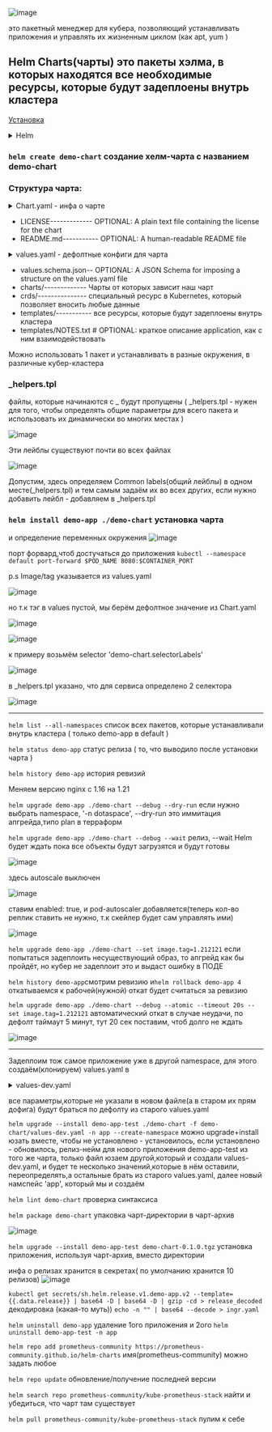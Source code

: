 ![image](https://github.com/user-attachments/assets/3de67bbc-ade2-4baf-b557-b491328a89c6)

это пакетный менеджер для кубера, позволяющий устанавливать приложения и управлять их жизненным циклом (как apt, yum ) 

## Helm Charts(чарты) это пакеты хэлма, в которых находятся все необходимые ресурсы, которые будут задеплоены внутрь кластера

[Установка](https://helm.sh/docs/intro/install/)

<details> <summary>Helm</summary>

```
curl -fsSL -o get_helm.sh https://raw.githubusercontent.com/helm/helm/main/scripts/get-helm-3
chmod 700 get_helm.sh
./get_helm.sh
helm version
```
</details>

### ```helm create demo-chart``` создание хелм-чарта с названием demo-chart

### Структура чарта:
<details> <summary>Chart.yaml - инфа о чарте</summary>

```
  apiVersion: v2
name: demo-chart
description: A Helm chart for Kubernetes

# A chart can be either an 'application' or a 'library' chart.
#
# Application charts are a collection of templates that can be packaged into versioned archives
# to be deployed.
#
# Library charts provide useful utilities or functions for the chart developer. They're included as
# a dependency of application charts to inject those utilities and functions into the rendering
# pipeline. Library charts do not define any templates and therefore cannot be deployed.
type: application

# This is the chart version. This version number should be incremented each time you make changes
# to the chart and its templates, including the app version.
# Versions are expected to follow Semantic Versioning (https://semver.org/)
version: 0.1.0

# This is the version number of the application being deployed. This version number should be
# incremented each time you make changes to the application. Versions are not expected to
# follow Semantic Versioning. They should reflect the version the application is using.
# It is recommended to use it with quotes.
appVersion: "1.16.0"
```
</details>

 - LICENSE------------- OPTIONAL: A plain text file containing the license for the chart
 - README.md----------- OPTIONAL: A human-readable README file
<details> <summary>values.yaml - дефолтные конфиги для чарта</summary>

```
# Default values for demo-chart.
# This is a YAML-formatted file.
# Declare variables to be passed into your templates.

replicaCount: 1

image:
  repository: nginx
  pullPolicy: IfNotPresent
  # Overrides the image tag whose default is the chart appVersion.
  tag: ""

imagePullSecrets: []
nameOverride: ""
fullnameOverride: ""

serviceAccount:
  # Specifies whether a service account should be created
  create: true
  # Automatically mount a ServiceAccount's API credentials?
  automount: true
  # Annotations to add to the service account
  annotations: {}
  # The name of the service account to use.
  # If not set and create is true, a name is generated using the fullname template
  name: ""

podAnnotations: {}
podLabels: {}

podSecurityContext: {}
  # fsGroup: 2000

securityContext: {}
  # capabilities:
  #   drop:
  #   - ALL
  # readOnlyRootFilesystem: true
  # runAsNonRoot: true
  # runAsUser: 1000

service:
  type: ClusterIP
  port: 80

ingress:
  enabled: false
  className: ""
  annotations: {}
    # kubernetes.io/ingress.class: nginx
    # kubernetes.io/tls-acme: "true"
  hosts:
    - host: chart-example.local
      paths:
        - path: /
          pathType: ImplementationSpecific
  tls: []
  #  - secretName: chart-example-tls
  #    hosts:
  #      - chart-example.local

resources: {}
  # We usually recommend not to specify default resources and to leave this as a conscious
  # choice for the user. This also increases chances charts run on environments with little
  # resources, such as Minikube. If you do want to specify resources, uncomment the following
  # lines, adjust them as necessary, and remove the curly braces after 'resources:'.
  # limits:
  #   cpu: 100m
  #   memory: 128Mi
  # requests:
  #   cpu: 100m
  #   memory: 128Mi

livenessProbe:
  httpGet:
    path: /
    port: http
readinessProbe:
  httpGet:
    path: /
    port: http

autoscaling:
  enabled: false
  minReplicas: 1
  maxReplicas: 100
  targetCPUUtilizationPercentage: 80
  # targetMemoryUtilizationPercentage: 80

# Additional volumes on the output Deployment definition.
volumes: []
# - name: foo
#   secret:
#     secretName: mysecret
#     optional: false

# Additional volumeMounts on the output Deployment definition.
volumeMounts: []
# - name: foo
#   mountPath: "/etc/foo"
#   readOnly: true

nodeSelector: {}

tolerations: []

affinity: {}
```
</details>

 - values.schema.json-- OPTIONAL: A JSON Schema for imposing a structure on the values.yaml file
 - charts/------------- Чарты от которых зависит наш чарт
 - crds/--------------- специальный ресурс в Kubernetes, который позволяет вносить любые данные
 - templates/----------- все ресурсы, которые будут задеплоены внутрь кластера
 - templates/NOTES.txt # OPTIONAL: краткое описание application, как с ним взаимодействовать

Можно использовать 1 пакет и устанавливать в разные окружения, в различные кубер-кластера

### _helpers.tpl
файлы, которые начинаются с _ будут пропущены ( _helpers.tpl - нужен для того, чтобы определять общие параметры для всего пакета и использовать их динамически во многих местах )

![image](https://github.com/user-attachments/assets/382f208d-a6cd-4efb-98f5-9b6a853e8262)

Эти лейблы существуют почти во всех файлах

![image](https://github.com/user-attachments/assets/b48eb3f3-ce30-4142-bb64-612fbc1b77bd)

Допустим, здесь определяем Common labels(общий лейблы) в одном месте(_helpers.tpl) и тем самым задаём их во всех других, если нужно добавить лейбл - добавляем в  _helpers.tpl

### ```helm install demo-app ./demo-chart``` установка чарта 
и определение переменных окружения
![image](https://github.com/user-attachments/assets/5e0dbcd5-7ca6-4f23-b871-010b3d07958e)

порт форвард,чтоб достучаться до приложения
```kubectl --namespace default port-forward $POD_NAME 8080:$CONTAINER_PORT```

p.s Image/tag указывается из values.yaml 

![image](https://github.com/user-attachments/assets/9f096b3f-dc03-4e63-97c2-77f9f1bfd06d)

но т.к тэг в values пустой, мы берём дефолтное значение из Chart.yaml

![image](https://github.com/user-attachments/assets/45188fe1-d1e7-424f-96a3-63ceeb33bebd)

![image](https://github.com/user-attachments/assets/0d6c2b4e-07f2-4f61-b374-2ee3b4bfdf40)

к примеру возьмём selector 'demo-chart.selectorLabels'

![image](https://github.com/user-attachments/assets/ec66ed74-be2a-41c3-85ed-b06f61b106fe)

в _helpers.tpl указано, что для сервиса определено 2 селектора 

![image](https://github.com/user-attachments/assets/d49995e6-8dad-480a-898c-4cc380b219a3)

---

```helm list --all-namespaces``` список всех пакетов, которые устанавливали внутрь кластера ( только demo-app в default )

```helm status demo-app``` статус релиза ( то, что выводило после установки чарта )

```helm history demo-app``` история ревизий

Меняем версию nginx с 1.16 на 1.21

```helm upgrade demo-app ./demo-chart --debug --dry-run``` если нужно выбрать namespace, '-n dotaspace', --dry-run это иммитация апгрейда,типо plan в терраформ

```helm upgrade demo-app ./demo-chart --debug --wait``` релиз, --wait Helm будет ждать пока все объекты будут загрузятся и будут готовы

![image](https://github.com/user-attachments/assets/a6078857-13a5-429c-a034-72651bc4fb8c)

здесь autoscale выключен

![image](https://github.com/user-attachments/assets/b40173d8-3280-47e4-a04c-b7e15faa3657)

ставим enabled: true, и pod-autoscaler добавляется(теперь кол-во реплик ставить не нужно, т.к скейлер будет сам управлять ими)

![image](https://github.com/user-attachments/assets/6a5af785-7d2f-4b61-b2fc-8c2babaf88bc)

```helm upgrade demo-app ./demo-chart --set image.tag=1.212121``` если попытаться задеплоить несуществующий образ, то апгрейд как бы пройдёт, но кубер не задеплоит это и выдаст ошибку в ПОДЕ

```helm history demo-app```смотрим ревизию и```helm rollback demo-app 4``` откатываемся к рабочей(нужной) откат будет считаться за ревизию

```helm upgrade demo-app ./demo-chart --debug --atomic --timeout 20s --set image.tag=1.212121``` автоматический откат в случае неудачи, по дефолт таймаут 5 минут, тут 20 сек поставим, чтоб долго не ждать

![image](https://github.com/user-attachments/assets/26895bf4-d811-437b-973c-f39f30ff2386)

---

Задеплоим тож самое приложение уже в другой namespace, для этого создаём(клонируем) values.yaml в

<details> <summary>values-dev.yaml</summary>

```
replicaCount: 4

image:
  repository: nginx
  pullPolicy: IfNotPresent
  # Overrides the image tag whose default is the chart appVersion.
  tag: "1.21"

autoscaling:
  enabled: false
  minReplicas: 1
  maxReplicas: 100
  targetCPUUtilizationPercentage: 80
```
</details>

все параметры,которые не указали в новом файле(а в старом их прям дофига) будут браться по дефолту из старого values.yaml

```helm upgrade --install demo-app-test ./demo-chart -f demo-chart/values-dev.yaml -n app --create-namespace``` можно upgrade+install юзать вместе, чтобы не установлено - установилось, если установлено - обновилось, релиз-нейм для нового приложения demo-app-test из того же чарта, только файл юзаем другой,который и создали values-dev.yaml, и будет те несколько значений,которые в нём оставили, переопределять,а остальные брать из старого values.yaml, далее новый намспейс 'app', который мы и создаём 

```helm lint demo-chart``` проверка синтаксиса

```helm package demo-chart``` упаковка чарт-директории в чарт-архив

![image](https://github.com/user-attachments/assets/8852b977-2edb-4a83-925b-ac1f5cbf6c43)

```helm upgrade --install demo-app-test demo-chart-0.1.0.tgz``` установка приложения, используя чарт-архив, вместо директории

инфа о релизах хранится в секретах( по умолчанию хранится 10 релизов)
![image](https://github.com/user-attachments/assets/371a23fe-3091-4aed-ae94-9ca446f40b02)

```kubectl get secrets/sh.helm.release.v1.demo-app.v2 --template={{.data.release}} | base64 -D | base64 -D | gzip -cd > release_decoded``` декодировка (какая-то муть)) ```echo -n "" | base64 --decode > ingr.yaml```

```helm uninstall demo-app``` удаление 1ого приложения и 2ого ```helm uninstall demo-app-test -n app```

```helm repo add prometheus-community https://prometheus-community.github.io/helm-charts``` имя(prometheus-community) можно задать любое 

```helm repo update``` обновление/получение последней версии

```helm search repo prometheus-community/kube-prometheus-stack``` найти и убедиться, что чарт там существует

```helm pull prometheus-community/kube-prometheus-stack``` пулим к себе
